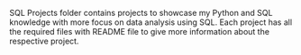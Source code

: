 SQL Projects folder contains projects to showcase my Python and SQL knowledge with more focus on data analysis using SQL.
Each project has all the required files with README file to give more information about the respective project.
